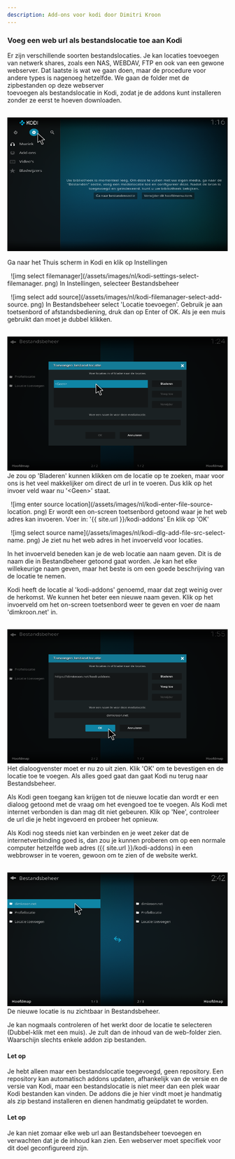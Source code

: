 ```yaml
---
description: Add-ons voor kodi door Dimitri Kroon
---
```



### Voeg een web url als bestandslocatie toe aan Kodi

Er zijn verschillende soorten bestandslocaties. Je kan locaties toevoegen van 
netwerk shares, zoals een NAS, WEBDAV, FTP en ook van een gewone webserver. 
Dat laatste is wat we gaan doen, maar de procedure voor andere types is 
nagenoeg hetzelfde. We gaan de folder met de zipbestanden op deze webserver  
toevoegen als bestandslocatie in Kodi, zodat je de addons kunt installeren 
zonder ze eerst te hoeven downloaden.

&nbsp;
![img select settings](/assets/images/nl/kodi-home-select-settings.png)

Ga naar het Thuis scherm in Kodi en klik op Instellingen

&nbsp;
![img select filemanager](/assets/images/nl/kodi-settings-select-filemanager.
png)
In Instellingen, selecteer Bestandsbeheer

&nbsp;
![img select add source](/assets/images/nl/kodi-filemanager-select-add-source.
png)
In Bestandsbeheer select 'Locatie toevoegen'. Gebruik je aan toetsenbord of 
afstandsbediening, druk dan op Enter of OK. Als je een muis gebruikt dan moet 
je dubbel klikken.

&nbsp;
![img enter source](/assets/images/nl/kodi-dlg-add-file-source-enter-source.png)
Je zou op 'Bladeren' kunnen klikken om de locatie op te zoeken, maar voor ons 
is het veel makkelijker om direct de url in te voeren.
Dus klik op het invoer veld waar nu '\<Geen>' staat.

&nbsp;
![img enter source location](/assets/images/nl/kodi-enter-file-source-location.
png)
Er wordt een on-screen toetsenbord getoond waar je het web adres kan invoeren.
Voer in: '{{ site.url }}/kodi-addons'
En klik op 'OK'

&nbsp;
![img select source name](/assets/images/nl/kodi-dlg-add-file-src-select-name.
png)
Je ziet nu het web adres in het invoerveld voor locaties.

In het invoerveld beneden kan je de web locatie aan naam geven. Dit is de 
naam die in Bestandbeheer getoond gaat worden. Je kan het elke willekeurige 
naam geven, maar het beste is om een goede beschrijving van de locatie te 
nemen. 

Kodi heeft de locatie al 'kodi-addons' genoemd, maar dat zegt weinig over 
de herkomst. We kunnen het beter een nieuwe naam geven. Klik op het invoerveld 
om het on-screen toetsenbord weer te geven en voer de naam 'dimkroon.net' 
in. 

&nbsp;
![img dlg ok](/assets/images/nl/kodi-dlg-add-file-src-select-ok.png)
Het dialoogvenster moet er nu zo uit zien. Klik 'OK' om te bevestigen en de 
locatie toe te voegen. Als alles goed gaat dan gaat Kodi nu terug naar 
Bestandsbeheer. 

Als Kodi geen toegang kan krijgen tot de nieuwe locatie dan wordt er een 
dialoog getoond met de vraag om het evengoed toe te voegen. Als Kodi met 
internet verbonden is dan mag dit niet gebeuren. Klik op 'Nee', controleer de 
url die je hebt ingevoerd en probeer het opnieuw.

Als Kodi nog steeds niet kan verbinden en je weet zeker dat de 
internetverbinding goed is, dan zou je kunnen proberen om op een 
normale computer hetzelfde web adres ({{ site.url }}/kodi-addons) in een 
webbrowser in te voeren, gewoon om te zien of de website werkt.

&nbsp;
![img file mngr new src](/assets/images/nl/kodi-filemanager-with-new-source.png)
De nieuwe locatie is nu zichtbaar in Bestandsbeheer.

Je kan nogmaals controleren of het werkt door de locatie te selecteren 
(Dubbel-klik met een muis). Je zult dan de inhoud van de web-folder zien. 
Waarschijn slechts enkele addon zip bestanden.

#### Let op
Je hebt alleen maar een bestandslocatie toegevoegd, geen repository. Een 
repository kan automatisch addons updaten, afhankelijk van de versie en de 
versie van Kodi, maar een bestandslocatie is niet meer dan een plek waar 
Kodi bestanden kan vinden. De addons die je hier vindt moet je handmatig als 
zip bestand installeren en dienen handmatig geüpdatet te worden.

#### Let op
Je kan niet zomaar elke web url aan Bestandsbeheer toevoegen en verwachten 
dat je de inhoud kan zien. Een webserver moet specifiek voor dit doel 
geconfigureerd zijn.


